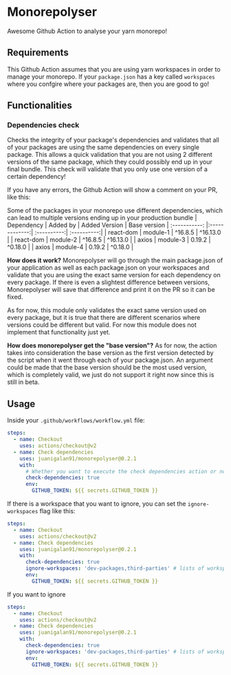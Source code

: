 # Monorepolyser

Awesome Github Action to analyse your yarn monorepo!

## Requirements
This Github Action assumes that you are using yarn workspaces in order to manage your monorepo. If your `package.json` has a key called `workspaces` where you confgire where your packages are, then you are good to go!

## Functionalities
### Dependencies check

Checks the integrity of your package's dependencies and validates that all of your packages are using the same dependencies on every single package. This allows a quick validation that you are not using 2 different versions of the same package, which they could possibly end up in your final bundle. This check will validate that you only use one version of a certain dependency!

If you have any errors, the Github Action will show a comment on your PR, like this:

Some of the packages in your monorepo use different dependencies, which can lead to multiple versions ending up in your production bundle
| Dependency | Added by | Added Version | Base version
| :-----------: |:-------------:| :----------:| :----------:|
| react-dom | module-1 | ^16.8.5 | ^16.13.0 |
| react-dom | module-2 | ^16.8.5 | ^16.13.0 |
| axios | module-3 | 0.19.2 | ^0.18.0 |
| axios | module-4 | 0.19.2 | ^0.18.0 |

**How does it work?**
Monorepolyser will go through the main package.json of your application as well as each package.json on your workspaces and validate that you are using the exact same version for each dependency on every package. If there is even a slightest difference between versions, Monorepolyser will save that difference and print it on the PR so it can be fixed.

As for now, this module only validates the exact same version used on every package, but it is true that there are different scenarios where versions could be different but valid. For now this module does not implement that functionality just yet.

**How does monorepolyser get the "base version"?**
As for now, the action takes into consideration the base version as the first version detected by the script when it went through each of your package.json. An argument could be made that the base version should be the most used version, which is completely valid, we just do not support it right now since this is still in beta.

## Usage

Inside your `.github/workflows/workflow.yml` file:

```yaml
steps:
  - name: Checkout	
    uses: actions/checkout@v2	
  - name: Check dependencies
    uses: juanigalan91/monorepolyser@0.2.1
    with:
      # Whether you want to execute the check dependencies action or not
      check-dependencies: true
      env:
        GITHUB_TOKEN: ${{ secrets.GITHUB_TOKEN }}
```

If there is a workspace that you want to ignore, you can set the `ignore-workspaces` flag like this:

```yaml
steps:
  - name: Checkout	
    uses: actions/checkout@v2	
  - name: Check dependencies
    uses: juanigalan91/monorepolyser@0.2.1
    with:
      check-dependencies: true
      ignore-workspaces: 'dev-packages,third-parties' # lists of workspaces to ignore from the check, list of strings separated by a comma
      env:
        GITHUB_TOKEN: ${{ secrets.GITHUB_TOKEN }}
```

If you want to ignore

```yaml
steps:
  - name: Checkout	
    uses: actions/checkout@v2	
  - name: Check dependencies
    uses: juanigalan91/monorepolyser@0.2.1
    with:
      check-dependencies: true
      ignore-workspaces: 'dev-packages,third-parties' # lists of workspaces to ignore from the check, list of strings separated by a comma
      env:
        GITHUB_TOKEN: ${{ secrets.GITHUB_TOKEN }}
```


